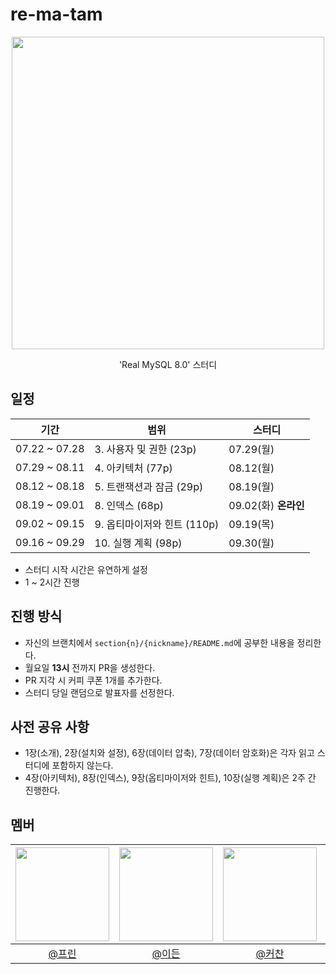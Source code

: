 # re-ma-tam

<div align=center>
  <img src="https://github.com/user-attachments/assets/a2e19c27-6fef-49ba-9a44-c7cabd3125fe" height=500></img>

  'Real MySQL 8.0' 스터디

</div>

## 일정

|기간|범위|스터디|
|--|--|--|
|07.22 ~ 07.28|3. 사용자 및 권한 (23p)|07.29(월)|
|07.29 ~ 08.11|4. 아키텍처 (77p)|08.12(월)|
|08.12 ~ 08.18|5. 트랜잭션과 잠금 (29p)|08.19(월)|
|08.19 ~ 09.01|8. 인덱스 (68p)|09.02(화) **온라인**|
|09.02 ~ 09.15|9. 옵티마이저와 힌트 (110p)|09.19(목)|
|09.16 ~ 09.29|10. 실행 계획 (98p)|09.30(월)|

- 스터디 시작 시간은 유연하게 설정
- 1 ~ 2시간 진행

## 진행 방식
- 자신의 브랜치에서 `section{n}/{nickname}/README.md`에 공부한 내용을 정리한다.
- 월요일 **13시** 전까지 PR을 생성한다.
- PR 지각 시 커피 쿠폰 1개를 추가한다.
- 스터디 당일 랜덤으로 발표자를 선정한다.

## 사전 공유 사항
- 1장(소개), 2장(설치와 설정), 6장(데이터 압축), 7장(데이터 암호화)은 각자 읽고 스터디에 포함하지 않는다.
- 4장(아키텍처), 8장(인덱스), 9장(옵티마이저와 힌트), 10장(실행 계획)은 2주 간 진행한다.

## 멤버

|<img src="https://avatars.githubusercontent.com/u/101033262?v=4" width=150>|<img src="https://avatars.githubusercontent.com/u/84304802?v=4" width=150>|<img src="https://avatars.githubusercontent.com/u/44027393?v=4" width=150>|<img src="https://avatars.githubusercontent.com/u/78288539?v=4" width=150>|
|:--:|:--:|:--:|:--:|
[@프린](https://github.com/GIVEN53)|[@이든](https://github.com/PgmJun)|[@커찬](https://github.com/leegwichan)|[@타칸](https://github.com/jhon3242)|
